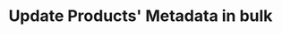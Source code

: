 ---
title: Update Products' Metadata in bulk
type: endpoint
category: 639ba2628407100061f5faac
slug: update-products-metadata-in-bulk
parentDoc: 639ba2658407100061f5fab9
hidden: false
order: 7
---